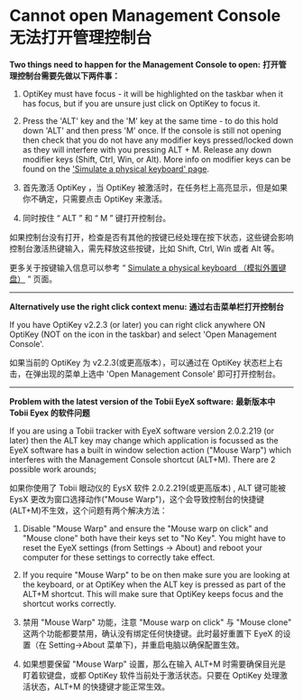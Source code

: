 Cannot open Management Console
无法打开管理控制台
======

**Two things need to happen for the Management Console to open:**
**打开管理控制台需要先做以下两件事：**

1. OptiKey must have focus - it will be highlighted on the taskbar when it has focus, but if you are unsure just click on OptiKey to focus it.
2. Press the 'ALT' key and the 'M' key at the same time - to do this hold down 'ALT' and then press 'M' once.
If the console is still not opening then check that you do not have any modifier keys pressed/locked down as they will interfere with you pressing ALT + M. Release any down modifier keys (Shift, Ctrl, Win, or Alt). More info on modifier keys can be found on the ['Simulate a physical keyboard' page](https://github.com/JuliusSweetland/OptiKey/wiki/Simulate-a-keyboard).

1. 首先激活 OptiKey ，当 OptiKey 被激活时，在任务栏上高亮显示，但是如果你不确定，只需要点击 OptiKey 来激活。
2. 同时按住 “ ALT ” 和 “ M ” 键打开控制台。

如果控制台没有打开，检查是否有其他的按键已经处理在按下状态，这些键会影响控制台激活热键输入，需先释放这些按键，比如 Shift, Ctrl, Win 或者 Alt 等。

更多关于按键输入信息可以参考 “ [Simulate a physical keyboard （模拟外置键盘）](https://github.com/JuliusSweetland/OptiKey/wiki/Simulate-a-keyboard) ” 页面。

---

**Alternatively use the right click context menu:**
**通过右击菜单栏打开控制台**

If you have OptiKey v2.2.3 (or later) you can right click anywhere ON OptiKey (NOT on the icon in the taskbar) and select 'Open Management Console'.

如果当前的 OptiKey 为 v2.2.3(或更高版本），可以通过在 OptiKey 状态栏上右击，在弹出现的菜单上选中 'Open Management Console' 即可打开控制台。

---

**Problem with the latest version of the Tobii EyeX software:**
**最新版本中 Tobii Eyex 的软件问题**

If you are using a Tobii tracker with EyeX software version 2.0.2.219 (or later) then the ALT key may change which application is focussed as the EyeX software has a built in window selection action ("Mouse Warp") which interferes with the Management Console shortcut (ALT+M). There are 2 possible work arounds;

如果你使用了 Tobii 眼动仪的 EysX 软件 2.0.2.219(或更高版本) , ALT 键可能被 EysX 更改为窗口选择动作("Mouse Warp")，这个会导致控制台的快捷键(ALT+M)不生效，这个问题有两个解决方法：

1. Disable "Mouse Warp" and ensure the "Mouse warp on click" and "Mouse clone" both have their keys set to "No Key". You might have to reset the EyeX settings (from Settings -> About) and reboot your computer for these settings to correctly take effect.

2. If you require "Mouse Warp" to be on then make sure you are looking at the keyboard, or at OptiKey when the ALT key is pressed as part of the ALT+M shortcut. This will make sure that OptiKey keeps focus and the shortcut works correctly.

1. 禁用 "Mouse Warp" 功能，注意 "Mouse warp on click" 与 "Mouse clone" 这两个功能都要禁用，确认没有绑定任何快捷键。此时最好重置下 EyeX 的设置（在 Setting->About 菜单下)，并重启电脑以确保配置生效。
2. 如果想要保留 "Mouse Warp" 设置，那么在输入 ALT+M 时需要确保目光是盯着软键盘，或都 OptiKey 软件当前处于激活状态。只要在 OptiKey 处理激活状态，ALT+M 的快捷键才能正常生效。


